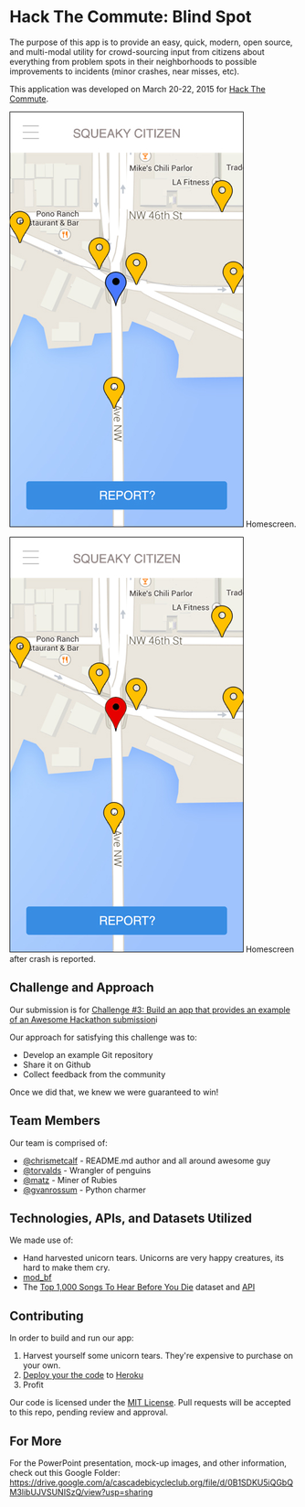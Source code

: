 # Hack The Commute: Blind Spot

The purpose of this app is to provide an easy, quick, modern, open source, and multi-modal utility for crowd-sourcing input from citizens about everything from problem spots in their neighborhoods to possible improvements to incidents (minor crashes, near misses, etc).

This application was developed on March 20-22, 2015 for [Hack The Commute](https://codeforseattle.hackpad.com/Hack-the-Commute-2h8AsgMYcB8).

![Homescreen](screenshots/1.jpg) Homescreen.

![Homescreen after crash is reported.](screenshots/2.jpg) Homescreen after crash is reported.

## Challenge and Approach

Our submission is for [Challenge #3: Build an app that provides an example of an Awesome Hackathon submission](http://example.com/this-also-goes-nowhere)i

Our approach for satisfying this challenge was to:

- Develop an example Git repository
- Share it on Github
- Collect feedback from the community

Once we did that, we knew we were guaranteed to win!

## Team Members

Our team is comprised of:

- [@chrismetcalf](http://github.com/chrismetcalf) - README.md author and all around awesome guy
- [@torvalds](http://github.com/torvalds) - Wrangler of penguins
- [@matz](http://github.com/matz) - Miner of Rubies
- [@gvanrossum](http://github.com/gvanrossum) - Python charmer

## Technologies, APIs, and Datasets Utilized

We made use of:

- Hand harvested unicorn tears. Unicorns are very happy creatures, its hard to make them cry.
- [mod_bf](http://modbf.sourceforge.net/)
- The [Top 1,000 Songs To Hear Before You Die](https://opendata.socrata.com/Fun/Top-1-000-Songs-To-Hear-Before-You-Die/ed74-c6ni) dataset and [API](http://dev.socrata.com/foundry/#/opendata.socrata.com/ed74-c6ni)

## Contributing

In order to build and run our app:

1. Harvest yourself some unicorn tears. They're expensive to purchase on your own.
2. [Deploy your the code](https://github.com/masylum/Brainfuck-on-Rails) to [Heroku](http://heroku.com)
3. Profit

Our code is licensed under the [MIT License](LICENSE.md). Pull requests will be accepted to this repo, pending review and approval.

## For More
For the PowerPoint presentation, mock-up images, and other information, check out this Google Folder:
https://drive.google.com/a/cascadebicycleclub.org/file/d/0B1SDKU5iQGbQM3libUJVSUNISzQ/view?usp=sharing
